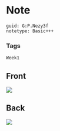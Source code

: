 # Note
```
guid: G:P.Nezy3f
notetype: Basic+++
```

### Tags
```
Week1
```

## Front
<img src="paste-2711d0ecc2fa4e7c5ae492764ee004d7528fa4cb.jpg">

## Back
<img src="paste-f8aba44346aff925c904915b73a921b0a6370658.jpg">
